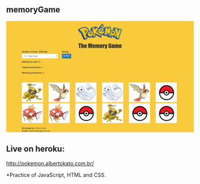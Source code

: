 ## memoryGame
![Alt text](images/memoryGame.png "Title")

## Live on heroku:

http://pokemon.albertokato.com.br/

*Practice of JavaScript, HTML and CSS.
